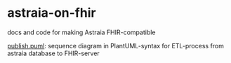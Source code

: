 # astraia-on-fhir
docs and code for making Astraia FHIR-compatible

[publish.puml](https://github.com/jorritspee/astraia-on-fhir/blob/main/publish.puml): sequence diagram in PlantUML-syntax for ETL-process from astraia database to FHIR-server
